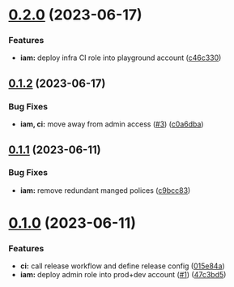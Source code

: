 # [0.2.0](https://github.com/kolvin/github-aws-ci-roles/compare/v0.1.2...v0.2.0) (2023-06-17)


### Features

* **iam:** deploy infra CI role into playground account ([c46c330](https://github.com/kolvin/github-aws-ci-roles/commit/c46c330be5c2452084a647e0c03e17be6581ea17))

## [0.1.2](https://github.com/kolvin/github-aws-ci-roles/compare/v0.1.1...v0.1.2) (2023-06-17)


### Bug Fixes

* **iam, ci:** move away from admin access ([#3](https://github.com/kolvin/github-aws-ci-roles/issues/3)) ([c0a6dba](https://github.com/kolvin/github-aws-ci-roles/commit/c0a6dbaecedc6cd8d5f927a5961f90cfe9ada1be))

## [0.1.1](https://github.com/kolvin/github-aws-ci-roles/compare/v0.1.0...v0.1.1) (2023-06-11)


### Bug Fixes

* **iam:** remove redundant manged polices ([c9bcc83](https://github.com/kolvin/github-aws-ci-roles/commit/c9bcc834e45ecd9a8f61206d392dfce7b84031d3))

# [0.1.0](https://github.com/kolvin/github-aws-ci-roles/compare/v0.0.0...v0.1.0) (2023-06-11)


### Features

* **ci:** call release workflow and define release config ([015e84a](https://github.com/kolvin/github-aws-ci-roles/commit/015e84a9ca0b253d12b46db35e5567bbaba29ebd))
* **iam:** deploy admin role into prod+dev account ([#1](https://github.com/kolvin/github-aws-ci-roles/issues/1)) ([47c3bd5](https://github.com/kolvin/github-aws-ci-roles/commit/47c3bd5db78b8b3e9e95e5dc9c7aaf576bc6cae2))
